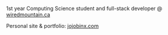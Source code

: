 1st year Computing Science student and full-stack developer @ [wiredmountain.ca](https://www.wiredmountain.ca/)

Personal site & portfolio: [jojobinx.com](https://jojobinx.com)



<!---
Jojobinx17/Jojobinx17 is a ✨ special ✨ repository because its `README.md` (this file) appears on your GitHub profile.
You can click the Preview link to take a look at your changes.
--->
